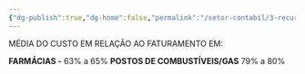 ```yaml
---
{"dg-publish":true,"dg-home":false,"permalink":"/setor-contabil/3-recursos/estoque/","dgPassFrontmatter":true}
---
```


MÉDIA DO CUSTO EM RELAÇÃO AO FATURAMENTO EM:

**FARMÁCIAS  -** 63% a 65%
**POSTOS DE COMBUSTÍVEIS/GAS** 79% a 80%

